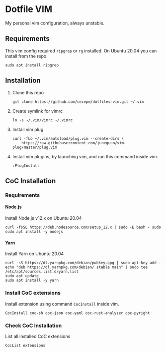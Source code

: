 # Dotfile VIM

My personal vim configuration, always unstable.

## Requirements

This vim config required `ripgrep` or `rg` installed. On Ubuntu 20.04 you can install from the repo.

```
sudo apt install ripgrep
```

## Installation

1. Clone this repo

   ```
   git clone https://github.com/cecepm/dotfiles-vim.git ~/.vim
   ```

2. Create symlink for vimrc

   ```
   ln -s ~/.vim/vimrc ~/.vimrc
   ```

3. Install vim plug

   ```
   curl -fLo ~/.vim/autoload/plug.vim --create-dirs \
       https://raw.githubusercontent.com/junegunn/vim-plug/master/plug.vim
   ```

4. Install vim plugins, by launching vim, and run this command inside vim.

   ```
   :PlugInstall
   ```

## CoC Installation

### Requirements

#### Node.js

Install Node.js v12.x on Ubuntu 20.04

```
curl -fsSL https://deb.nodesource.com/setup_12.x | sudo -E bash - sudo
sudo apt install -y nodejs
```

#### Yarn

Install Yarn on Ubuntu 20.04

```
curl -sS https://dl.yarnpkg.com/debian/pubkey.gpg | sudo apt-key add -
echo "deb https://dl.yarnpkg.com/debian/ stable main" | sudo tee /etc/apt/sources.list.d/yarn.list
sudo apt update
sudo apt install -y yarn
```

### Install CoC extensions

Install extension using command `CocInstall` inside vim.

```
CocInstall coc-sh coc-json coc-yaml coc-rust-analyzer coc-pyright
```

### Check CoC Installation

List all installed CoC extensions

```
CocList extensions
```
